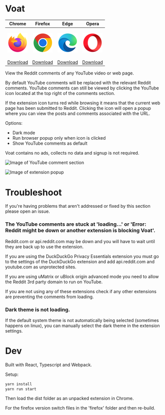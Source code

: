 # Voat

|Chrome|Firefox|Edge|Opera|
|---|---|---|---|
|<p align="center"><a href="https://chrome.google.com/webstore/detail/voat-reddit-comments-on-y/amlfbbehleledmbphnielafhieceggal"><img src="/promo/firefox_64x64.png"></a></p>|<p align="center"><a href="https://addons.mozilla.org/en-CA/firefox/addon/voat/"><img src="/promo/chrome_64x64.png"></a></p>|<p align="center"><a href="https://microsoftedge.microsoft.com/addons/detail/reddit-enhancer/cghbjpnahcbdbjokkcfibagpjdjhpdlk"><img src="/promo/edge_64x64.png"></a></p>|<p align="center"><a href="https://chrome.google.com/webstore/detail/voat-reddit-comments-on-y/amlfbbehleledmbphnielafhieceggal" ><img src="/promo/opera_64x64.png"></a></p>|
|[Download](https://chrome.google.com/webstore/detail/voat-reddit-comments-on-y/amlfbbehleledmbphnielafhieceggal) | [Download](https://addons.mozilla.org/en-CA/firefox/addon/voat/)|[Download](https://microsoftedge.microsoft.com/addons/detail/reddit-enhancer/cghbjpnahcbdbjokkcfibagpjdjhpdlk)|[Download](https://chrome.google.com/webstore/detail/voat-reddit-comments-on-y/amlfbbehleledmbphnielafhieceggal)|


View the Reddit comments of any YouTube video or web page.

By default YouTube comments will be replaced with the relevant Reddit comments. YouTube comments can still be viewed by clicking the YouTube icon located at the top right of the comments section.

If the extension icon turns red while browsing it means that the current web page has been submitted to Reddit. Clicking the icon will open a popup where you can view the posts and comments associated with the URL.

Options:

- Dark mode
- Run browser popup only when icon is clicked
- Show YouTube comments as default

Voat contains no ads, collects no data and signup is not required.

![Image of YouTube comment section](https://raw.githubusercontent.com/z0ccc/voat-extension/master/promo/screenshot-1.png)

![Image of extension popup](https://raw.githubusercontent.com/z0ccc/voat-extension/master/promo/screenshot-2.png)

# Troubleshoot

If you're having problems that aren't addressed or fixed by this section please open an issue.

### The YouTube comments are stuck at 'loading...' or 'Error: Reddit might be down or another extension is blocking Voat'.

Reddit.com or api.reddit.com may be down and you will have to wait until they are back up to use the extension.

If you are using the DuckDuckGo Privacy Essentials extension you must go to the settings of the DuckDuckGo extension and add api.reddit.com and youtube.com as unprotected sites.

If you are using uMatrix or uBlock origin advanced mode you need to allow the Reddit 3rd party domain to run on YouTube.

If you are not using any of these extensions check if any other extensions are preventing the comments from loading.

### Dark theme is not loading.

If the default system theme is not automatically being selected (sometimes happens on linux), you can manually select the dark theme in the extension settings.


# Dev

Built with React, Typescript and Webpack.

Setup:

```
yarn install
yarn run start
```

Then load the dist folder as an unpacked extension in Chrome.

For the firefox version switch files in the 'firefox' folder and then re-build.
